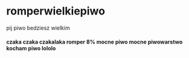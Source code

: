 # romperwielkiepiwo
pij piwo bedziesz wielkim
#### czaka czaka czakalaka romper 8% mocne piwo mocne piwowarstwo kocham piwo lololo

